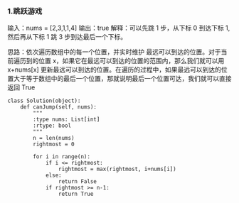 
### 1.跳跃游戏

输入：nums = [2,3,1,1,4]
输出：true
解释：可以先跳 1 步，从下标 0 到达下标 1, 然后再从下标 1 跳 3 步到达最后一个下标。

思路：依次遍历数组中的每一个位置，并实时维护 最远可以到达的位置。对于当前遍历到的位置 x，如果它在最远可以到达的位置的范围内，那么我们就可以用 x+nums[x] 更新最远可以到达的位置。在遍历的过程中，如果最远可以到达的位置大于等于数组中的最后一个位置，那就说明最后一个位置可达，我们就可以直接返回 True

```
class Solution(object):
    def canJump(self, nums):
        """
        :type nums: List[int]
        :rtype: bool
        """
        n = len(nums)
        rightmost = 0

        for i in range(n):
            if i <= rightmost:
                rightmost = max(rightmost, i+nums[i])
            else:
                return False
            if rightmost >= n-1:
                return True
```